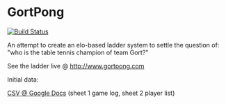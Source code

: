 # GortPong

[![Build Status](https://travis-ci.org/pilifs/gortpong.svg?branch=master)](https://travis-ci.org/pilifs/gortpong)

An attempt to create an elo-based ladder system to settle the question of: "who is the table tennis champion of team Gort?"

See the ladder live @ <http://www.gortpong.com>

Initial data:

[CSV @ Google Docs](https://docs.google.com/spreadsheets/d/1okeCXA80gz2U7p-jUhDEoj0hNYD2LaNvFukqKXnhi1o/edit?usp=sharing)
(sheet 1 game log, sheet 2 player list)
